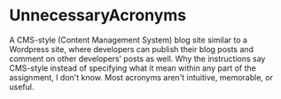 # UnnecessaryAcronyms
A CMS-style (Content Management System) blog site similar to a Wordpress site, where developers can publish their blog posts and comment on other developers’ posts as well. Why the instructions say CMS-style instead of specifying what it mean within any part of the assignment, I don't know. Most acronyms aren't intuitive, memorable, or useful. 
